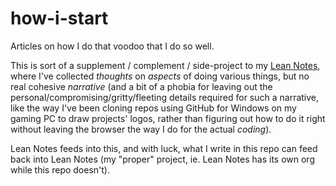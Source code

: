 # how-i-start

Articles on how I do that voodoo that I do so well.

This is sort of a supplement / complement / side-project to my [Lean Notes](http://www.leannotes.com/), where I've collected *thoughts* on *aspects* of doing various things, but no real cohesive *narrative* (and a bit of a phobia for leaving out the personal/compromising/gritty/fleeting details required for such a narrative, like the way I've been cloning repos using GitHub for Windows on my gaming PC to draw projects' logos, rather than figuring out how to do it right without leaving the browser the way I do for the actual *coding*).

Lean Notes feeds into this, and with luck, what I write in this repo can feed back into Lean Notes (my "proper" project, ie. Lean Notes has its own org while this repo doesn't).
